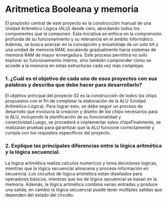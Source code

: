 
# Aritmetica Booleana y memoria 

El propósito central de este proyecto es la construcción manual de una Unidad Aritmético Lógica (ALU) desde cero, abordando todos los componentes que la componen. Esta iniciativa se enfoca en la comprensión profunda de su funcionamiento y su relevancia en el ámbito informático. Además, se busca avanzar en la concepción y ensamblaje de un solo bit y una unidad de memoria RAM, escalando gradualmente hacia sistemas de memoria RAM de mayor envergadura. Este proceso permitirá no solo explorar su funcionamiento interno, sino también comprender cómo se accede a la memoria en estas estructuras cada vez más complejas.


### 1. ¿Cuál es el objetivo de cada uno de esos proyectos con sus palabras y describa que debe hacer para desarrollarlo?
El objetivo principal del proyecto 02 es la construcción de todos los chips propuestos con el fin de completar la elaboración de la ALU (Unidad Aritmético-Lógica). Para lograr esto, se debe seguir un proceso de desarrollo que involucra la creación y diseño de los chips necesarios para la ALU, incluyendo la planificación de su funcionalidad y conectividad.Luego, se procederá a implementar estos chipsFinalmente, se realizarán pruebas para garantizar que la ALU funcione correctamente y cumpla con los requisitos específicos del proyecto. 

### 2. Explique las principales diferencias entre la lógica aritmética y la lógica secuencial.
La lógica aritmética realiza calculos numericos y toma decisiones logicas, mientras que la lógica secuencial almacena y procesa información en secuencia. Los circuitos de lógica aritmética están diseñados para operadores básicos, mientras que los de lógica secuencial se basan en la memoria. Además, la lógica aritmética combina varias entradas y produce una salida, en cambio la lógica secuencial puede tener múltiples salidas que dependen del estado del circuito.

